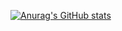 [![Anurag's GitHub stats](https://github-readme-stats.vercel.app/api?username=takada085)](https://github.com/anuraghazra/github-readme-stats)
